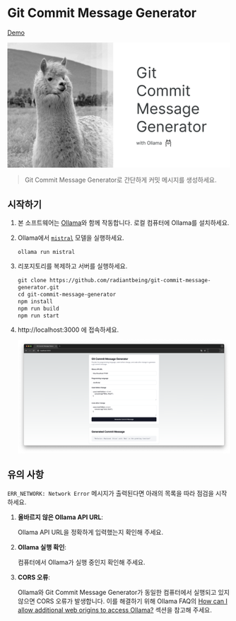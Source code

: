 # Git Commit Message Generator

[Demo](https://git-commit-message-generator.vercel.app/)

![Git Commit Message Generator](./docs/hero.png)

> Git Commit Message Generator로 간단하게 커밋 메시지를 생성하세요.

## 시작하기

1. 본 소프트웨어는 [Ollama](https://ollama.ai/)와 함께 작동합니다. 로컬 컴퓨터에 Ollama를 설치하세요.
2. Ollama에서 [`mistral`](https://ollama.ai/library/mistral) 모델을 실행하세요.

   ```shell
   ollama run mistral
   ```

3. 리포지토리를 복제하고 서버를 실행하세요.

   ```shell
   git clone https://github.com/radiantbeing/git-commit-message-generator.git
   cd git-commit-message-generator
   npm install
   npm run build
   npm run start
   ```

4. http://localhost:3000 에 접속하세요.

   ![Git Commit Message Generator 화면 캡처](./docs/capture.png)

## 유의 사항

`ERR_NETWORK: Network Error` 메시지가 출력된다면 아래의 목록을 따라 점검을 시작하세요.

1. **올바르지 않은 Ollama API URL**:

   Ollama API URL을 정확하게 입력했는지 확인해 주세요.

2. **Ollama 실행 확인**:

   컴퓨터에서 Ollama가 실행 중인지 확인해 주세요.

3. **CORS 오류**:

   Ollama와 Git Commit Message Generator가 동일한 컴퓨터에서 실행되고 있지 않으면 CORS 오류가 발생합니다. 이를 해결하기 위해 Ollama FAQ의 [How can I allow additional web origins to access Ollama?](https://github.com/jmorganca/ollama/blob/main/docs/faq.md#how-can-i-allow-additional-web-origins-to-access-ollama) 섹션을 참고해 주세요.
